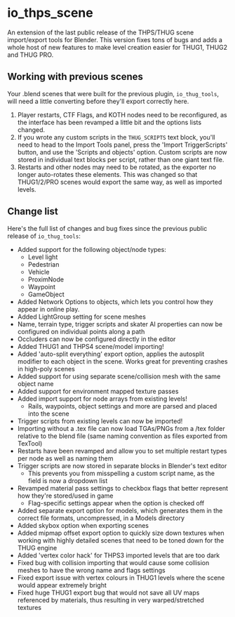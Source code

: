 # io_thps_scene
An extension of the last public release of the THPS/THUG scene import/export tools for Blender. 
This version fixes tons of bugs and adds a whole host of new features to make level creation easier for THUG1, THUG2 and THUG PRO.

## Working with previous scenes
Your .blend scenes that were built for the previous plugin, `io_thug_tools`, will need a little converting before they'll export correctly here. 
1. Player restarts, CTF Flags, and KOTH nodes need to be reconfigured, as the interface has been revamped a little bit and the options lists changed.
2. If you wrote any custom scripts in the `THUG_SCRIPTS` text block, you'll need to head to the Import Tools panel, press the 'Import TriggerScripts' 
button, and use the 'Scripts and objects' option. Custom scripts are now stored in individual text blocks per script, rather than one giant text file.
3. Restarts and other nodes may need to be rotated, as the exporter no longer auto-rotates these elements. This was changed so that THUG1/2/PRO 
scenes would export the same way, as well as imported levels.

## Change list
Here's the full list of changes and bug fixes since the previous public release of `io_thug_tools`:

 - Added support for the following object/node types:
    * Level light
    * Pedestrian
    * Vehicle
    * ProximNode
    * Waypoint
    * GameObject
 - Added Network Options to objects, which lets you control how they appear in online play.
 - Added LightGroup setting for scene meshes
 - Name, terrain type, trigger scripts and skater AI properties can now be configured on individual points along a path
 - Occluders can now be configured directly in the editor    
 - Added THUG1 and THPS4 scene/model importing!
 - Added 'auto-split everything' export option, applies the autosplit modifier to each object in the scene. Works great for preventing crashes in high-poly scenes 
 - Added support for using separate scene/collision mesh with the same object name
 - Added support for environment mapped texture passes
 - Added import support for node arrays from existing levels!
    * Rails, waypoints, object settings and more are parsed and placed into the scene
 - Trigger scripts from existing levels can now be imported!
 - Importing without a .tex file can now load TGAs/PNGs from a /tex folder relative to the blend file (same naming convention as files exported from TexTool)
 - Restarts have been revamped and allow you to set multiple restart types per node as well as naming them
 - Trigger scripts are now stored in separate blocks in Blender's text editor
    * This prevents you from misspelling a custom script name, as the field is now a dropdown list
 - Revamped material pass settings to checkbox flags that better represent how they're stored/used in game
    * Flag-specific settings appear when the option is checked off
 - Added separate export option for models, which generates them in the correct file formats, uncompressed, in a Models directory
 - Added skybox option when exporting scenes
 - Added mipmap offset export option to quickly size down textures when working with highly detailed scenes that need to be toned down for the THUG engine
 - Added 'vertex color hack' for THPS3 imported levels that are too dark
 - Fixed bug with collision importing that would cause some collision meshes to have the wrong name and flags settings
 - Fixed export issue with vertex colours in THUG1 levels where the scene would appear extremely bright
 - Fixed huge THUG1 export bug that would not save all UV maps referenced by materials, thus resulting in very warped/stretched textures
